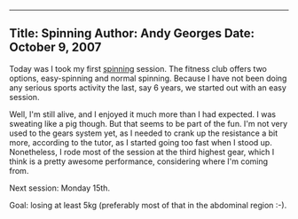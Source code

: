 -----
Title:  Spinning
Author: Andy Georges
Date: October 9, 2007
----







Today was I took my first [spinning](http://www.spinning.com/) session.
The fitness club offers two options, easy-spinning and normal spinning.
Because I have not been doing any serious sports activity the last, say
6 years, we started out with an easy session.


Well, I'm still alive, and I enjoyed it much more than I had expected. I
was sweating like a pig though. But that seems to be part of the fun.
I'm not very used to the gears system yet, as I needed to crank up the
resistance a bit more, according to the tutor, as I started going too
fast when I stood up. Nonetheless, I rode most of the session at the
third highest gear, which I think is a pretty awesome performance,
considering where I'm coming from.


Next session: Monday 15th.


Goal: losing at least 5kg (preferably most of that in the abdominal
region :-).




